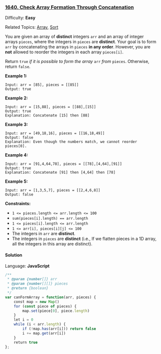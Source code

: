 ### [1640\. Check Array Formation Through Concatenation](https://leetcode.com/problems/check-array-formation-through-concatenation/)

Difficulty: **Easy**  

Related Topics: [Array](https://leetcode.com/tag/array/), [Sort](https://leetcode.com/tag/sort/)


You are given an array of **distinct** integers `arr` and an array of integer arrays `pieces`, where the integers in `pieces` are **distinct**. Your goal is to form `arr` by concatenating the arrays in `pieces` **in any order**. However, you are **not** allowed to reorder the integers in each array `pieces[i]`.

Return `true` _if it is possible_ _to form the array_ `arr` _from_ `pieces`. Otherwise, return `false`.

**Example 1:**

```
Input: arr = [85], pieces = [[85]]
Output: true
```

**Example 2:**

```
Input: arr = [15,88], pieces = [[88],[15]]
Output: true
Explanation: Concatenate [15] then [88]
```

**Example 3:**

```
Input: arr = [49,18,16], pieces = [[16,18,49]]
Output: false
Explanation: Even though the numbers match, we cannot reorder pieces[0].
```

**Example 4:**

```
Input: arr = [91,4,64,78], pieces = [[78],[4,64],[91]]
Output: true
Explanation: Concatenate [91] then [4,64] then [78]
```

**Example 5:**

```
Input: arr = [1,3,5,7], pieces = [[2,4,6,8]]
Output: false
```

**Constraints:**

*   `1 <= pieces.length <= arr.length <= 100`
*   `sum(pieces[i].length) == arr.length`
*   `1 <= pieces[i].length <= arr.length`
*   `1 <= arr[i], pieces[i][j] <= 100`
*   The integers in `arr` are **distinct**.
*   The integers in `pieces` are **distinct** (i.e., If we flatten pieces in a 1D array, all the integers in this array are distinct).


#### Solution

Language: **JavaScript**

```javascript
/**
 * @param {number[]} arr
 * @param {number[][]} pieces
 * @return {boolean}
 */
var canFormArray = function(arr, pieces) {
    const map = new Map()
    for (const piece of pieces) {
        map.set(piece[0], piece.length)
    }
    let i = 0
    while (i < arr.length) {
        if (!map.has(arr[i])) return false
        i += map.get(arr[i])
    }
    return true
};
```